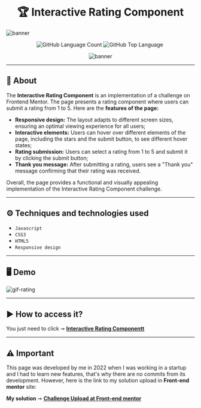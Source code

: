 <h1 align="center"> 🏆 Interactive Rating Component  </h1>

![banner](https://github.com/salvedojuliao/page_interactive-rating-component/assets/44206400/8c7d8f9d-6ef2-41cf-9839-8e702ace38db)

<p align="center">
<img alt="GitHub Language Count" src="https://img.shields.io/github/languages/count/salvedojuliao/page_interactive-rating-component" />
<img alt="GitHub Top Language" src="https://img.shields.io/github/languages/top/salvedojuliao/page_interactive-rating-component" />
<img alt="" src="https://img.shields.io/github/repo-size/salvedojuliao/page_interactive-rating-component" />
</p>

<p align="center">
 <img alt="banner" align="center" src="http://img.shields.io/static/v1?label=STATUS&message=%20FINISHED&color=GREEN&style=for-the-badge" />
</p>

***

## 📌 About 

The **Interactive Rating Component** is an implementation of a challenge on Frontend Mentor. The page presents a rating component where users can submit a rating from 1 to 5. Here are the **features of the page:**

- **Responsive design:** The layout adapts to different screen sizes, ensuring an optimal viewing experience for all users;
- **Interactive elements:** Users can hover over different elements of the page, including the stars and the submit button, to see different hover states;
- **Rating submission:** Users can select a rating from 1 to 5 and submit it by clicking the submit button;
- **Thank you message:** After submitting a rating, users see a "Thank you" message confirming that their rating was received.

Overall, the page provides a functional and visually appealing implementation of the Interactive Rating Component challenge.

***

## ⚙️ Techniques and technologies used
- ``Javascript``
- ``CSS3``
- ``HTML5``
- ``Responsive design``

***

## 🖥️ Demo  

![gif-rating](https://github.com/salvedojuliao/page_interactive-rating-component/assets/44206400/0a42280f-134a-4b67-a828-6d52600af16e)


***

## ▶️ How to access it?
You just need to click ➙ <b><a href="https://salvedojuliao.github.io/page_interactive-rating-component/"> Interactive Rating Componentt </a></b>

***

## ⚠️ Important
This page was developed by me in 2022 when I was working in a startup and I had to learn new features, that's why there are no commits from its development. However, here is the link to
my solution upload in **Front-end mentor** site:

**My solution** ➙ <b><a href="https://www.frontendmentor.io/solutions/responsive-interactive-rating-component-main-using-css-html-and-js-fmIa4Vt_n8"> Challenge Upload at Front-end mentor </a></b>
